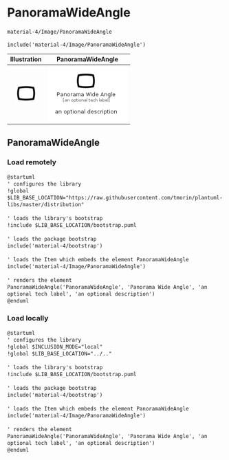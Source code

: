 # PanoramaWideAngle


```text
material-4/Image/PanoramaWideAngle
```

```text
include('material-4/Image/PanoramaWideAngle')
```



| Illustration | PanoramaWideAngle |
| :---: | :---: |
| ![illustration for Illustration](../../material-4/Image/PanoramaWideAngle.png) | ![illustration for PanoramaWideAngle](../../material-4/Image/PanoramaWideAngle.Local.png) |




## PanoramaWideAngle

### Load remotely
```plantuml
@startuml
' configures the library
!global $LIB_BASE_LOCATION="https://raw.githubusercontent.com/tmorin/plantuml-libs/master/distribution"

' loads the library's bootstrap
!include $LIB_BASE_LOCATION/bootstrap.puml

' loads the package bootstrap
include('material-4/bootstrap')

' loads the Item which embeds the element PanoramaWideAngle
include('material-4/Image/PanoramaWideAngle')

' renders the element
PanoramaWideAngle('PanoramaWideAngle', 'Panorama Wide Angle', 'an optional tech label', 'an optional description')
@enduml
```

### Load locally
```plantuml
@startuml
' configures the library
!global $INCLUSION_MODE="local"
!global $LIB_BASE_LOCATION="../.."

' loads the library's bootstrap
!include $LIB_BASE_LOCATION/bootstrap.puml

' loads the package bootstrap
include('material-4/bootstrap')

' loads the Item which embeds the element PanoramaWideAngle
include('material-4/Image/PanoramaWideAngle')

' renders the element
PanoramaWideAngle('PanoramaWideAngle', 'Panorama Wide Angle', 'an optional tech label', 'an optional description')
@enduml
```


